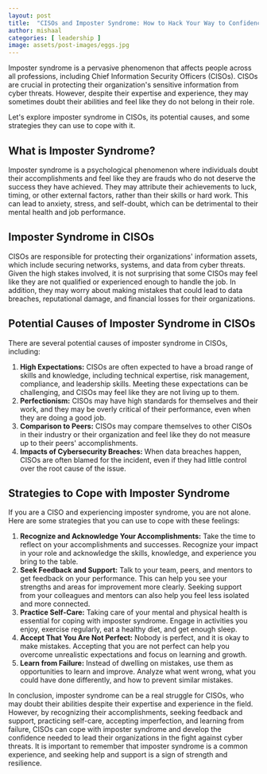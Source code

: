 ```yaml
---
layout: post
title:  "CISOs and Imposter Syndrome: How to Hack Your Way to Confidence"
author: mishaal
categories: [ leadership ]
image: assets/post-images/eggs.jpg
---
```



Imposter syndrome is a pervasive phenomenon that affects people across all professions, including Chief Information Security Officers (CISOs). CISOs are crucial in protecting their organization's sensitive information from cyber threats. However, despite their expertise and experience, they may sometimes doubt their abilities and feel like they do not belong in their role.

Let's explore imposter syndrome in CISOs, its potential causes, and some strategies they can use to cope with it.

## What is Imposter Syndrome?

Imposter syndrome is a psychological phenomenon where individuals doubt their accomplishments and feel like they are frauds who do not deserve the success they have achieved. They may attribute their achievements to luck, timing, or other external factors, rather than their skills or hard work. This can lead to anxiety, stress, and self-doubt, which can be detrimental to their mental health and job performance.

## Imposter Syndrome in CISOs

CISOs are responsible for protecting their organizations' information assets, which include securing networks, systems, and data from cyber threats. Given the high stakes involved, it is not surprising that some CISOs may feel like they are not qualified or experienced enough to handle the job. In addition, they may worry about making mistakes that could lead to data breaches, reputational damage, and financial losses for their organizations.

## Potential Causes of Imposter Syndrome in CISOs

There are several potential causes of imposter syndrome in CISOs, including:
1. **High Expectations:** CISOs are often expected to have a broad range of skills and knowledge, including technical expertise, risk management, compliance, and leadership skills. Meeting these expectations can be challenging, and CISOs may feel like they are not living up to them.
2. **Perfectionism:** CISOs may have high standards for themselves and their work, and they may be overly critical of their performance, even when they are doing a good job.
3. **Comparison to Peers:** CISOs may compare themselves to other CISOs in their industry or their organization and feel like they do not measure up to their peers' accomplishments.
4. **Impacts of Cybersecurity Breaches:** When data breaches happen, CISOs are often blamed for the incident, even if they had little control over the root cause of the issue.

## Strategies to Cope with Imposter Syndrome

If you are a CISO and experiencing imposter syndrome, you are not alone. Here are some strategies that you can use to cope with these feelings:

1. **Recognize and Acknowledge Your Accomplishments:** Take the time to reflect on your accomplishments and successes. Recognize your impact in your role and acknowledge the skills, knowledge, and experience you bring to the table.
2. **Seek Feedback and Support:** Talk to your team, peers, and mentors to get feedback on your performance. This can help you see your strengths and areas for improvement more clearly. Seeking support from your colleagues and mentors can also help you feel less isolated and more connected.
3. **Practice Self-Care:** Taking care of your mental and physical health is essential for coping with imposter syndrome. Engage in activities you enjoy, exercise regularly, eat a healthy diet, and get enough sleep.
4. **Accept That You Are Not Perfect:** Nobody is perfect, and it is okay to make mistakes. Accepting that you are not perfect can help you overcome unrealistic expectations and focus on learning and growth.
5. **Learn from Failure:** Instead of dwelling on mistakes, use them as opportunities to learn and improve. Analyze what went wrong, what you could have done differently, and how to prevent similar mistakes.


In conclusion, imposter syndrome can be a real struggle for CISOs, who may doubt their abilities despite their expertise and experience in the field. However, by recognizing their accomplishments, seeking feedback and support, practicing self-care, accepting imperfection, and learning from failure, CISOs can cope with imposter syndrome and develop the confidence needed to lead their organizations in the fight against cyber threats. It is important to remember that imposter syndrome is a common experience, and seeking help and support is a sign of strength and resilience.
